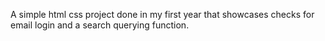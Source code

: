 A simple html css project done in my first year that showcases checks for email login and a search querying function.

